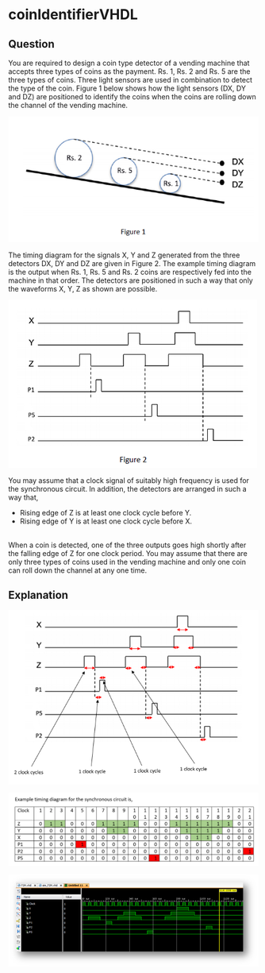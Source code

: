 # coinIdentifierVHDL

## Question

You are required to design a coin type detector of a vending machine that accepts three types of coins as the payment. Rs. 1, Rs. 2 and Rs. 5 are the three types of coins. Three light sensors are used in combination to detect the type of the coin. Figure 1 below shows how the light sensors (DX, DY and DZ) are positioned to identify the coins when the coins are rolling down the channel of the vending machine.

![coin](https://github.com/tharaka27/coinIdentifierVHDL/blob/main/Images/coin.PNG)

The timing diagram for the signals X, Y and Z generated from the three detectors DX, DY and DZ are given in Figure 2. The example timing diagram is the output when Rs. 1, Rs. 5 and Rs. 2 coins are respectively fed into the machine in that order. The detectors are positioned in such a way that only the waveforms X, Y, Z as shown are possible.

![coin](https://github.com/tharaka27/coinIdentifierVHDL/blob/main/Images/timing.PNG)

You may assume that a clock signal of suitably high frequency is used for the synchronous circuit.
In addition, the detectors are arranged in such a way that,
<ul>
 <li>Rising edge of Z is at least one clock cycle before Y.</li>
 <li>Rising edge of Y is at least one clock cycle before X.</li>
</ul>
<br>
When a coin is detected, one of the three outputs goes high shortly after the falling edge of Z for one clock period. You may assume that there are only three types of coins used in the vending machine and only one coin can roll down the channel at any one time.

## Explanation

![coin](https://github.com/tharaka27/coinIdentifierVHDL/blob/main/Images/analyzed.PNG)

![coin](https://github.com/tharaka27/coinIdentifierVHDL/blob/main/Images/tm.PNG)

![coin](https://github.com/tharaka27/coinIdentifierVHDL/blob/main/Images/tming.png)
